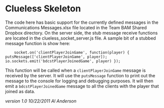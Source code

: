 Clueless Skeleton
=================

The code here has basic support for the currently defined messages in the Communications Messages.xlsx file located in the Team BAM Shared Dropbox directory. On the server side, the stub message receive functions are located in the clueless_socket_server.js file. A sample bit of a stubbed message function is show here:

`    socket.on('clientPlayerJoinGame', function(player) {
	    putsMessage(['clientPlayerJoinGame', player]);
	    io.sockets.emit('bdcstPlayerJoinedGame', player)
    });`

This function will be called when a `clientPlayerJoinGame` message is received by the server. It will use the `putsMessage` function to print out the message to the console for logging and debugging purposes. It will then emit a `bdcstPlayerJoinedGame` message to all the clients with the player that joined as data.


*version 1.0 10/22/2011 Al Anderson*